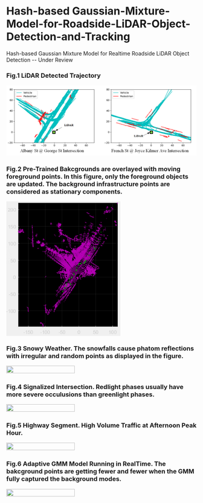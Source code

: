 # Hash-based Gaussian-Mixture-Model-for-Roadside-LiDAR-Object-Detection-and-Tracking
Hash-based Gaussian Mixture Model for Realtime Roadside LiDAR Object Detection -- Under Review

### Fig.1 LiDAR Detected Trajectory

![LiDAR Detected Trajectory vs Video Detected Trajectory](https://github.com/TeRyZh/Gaussian-Mixture-Model-for-Roadside-LiDAR-Object-Detection-and-Tracking/blob/main/Images/Trajectories.png)

### Fig.2 Pre-Trained Bakcgrounds are overlayed with moving foreground points. In this figure, only the foreground objects are updated. The background infrastructure points are considered as stationary components.

<img align="center" height= 60% width="60%" src="https://github.com/TeRyZh/Gaussian-Mixture-Model-for-Roadside-LiDAR-Object-Detection-and-Tracking/blob/main/Images/Segment%20Animation.gif">

### Fig.3 Snowy Weather. The snowfalls cause phatom reflections with irregular and random points as displayed in the figure. 
<img align="center" height= 40%  width="60%" src="https://github.com/TeRyZh/Gaussian-Mixture-Model-for-Roadside-LiDAR-Object-Detection-and-Tracking/blob/main/Images/GMM_FrenchJoyce_animation.gif">

### Fig.4 Signalized Intersection. Redlight phases usually have more severe occulusions than greenlight phases.
<img align="center" height= 60%  width="60%" src="https://github.com/TeRyZh/Hash-Based-Gaussian-Mixture-Model-for-Roadside-LiDAR-Object-Detection-and-Tracking/blob/main/Detection-Tracking/GeorgeSt_animation.gif">

### Fig.5 Highway Segment. High Volume Traffic at Afternoon Peak Hour. 
<img align="center" height= 60%  width="60%" src="https://github.com/TeRyZh/Hash-Based-Gaussian-Mixture-Model-for-Roadside-LiDAR-Object-Detection-and-Tracking/blob/main/Detection-Tracking/Gibbons_animation.gif">

### Fig.6 Adaptive GMM Model Running in RealTime. The bakcground points are getting fewer and fewer when the GMM fully captured the background modes. 
<img align="center" height= 60%  width="60%" src="https://github.com/TeRyZh/Gaussian-Mixture-Model-for-Roadside-LiDAR-Object-Detection-and-Tracking/blob/main/Images/RealTimeSegmentation.gif">
